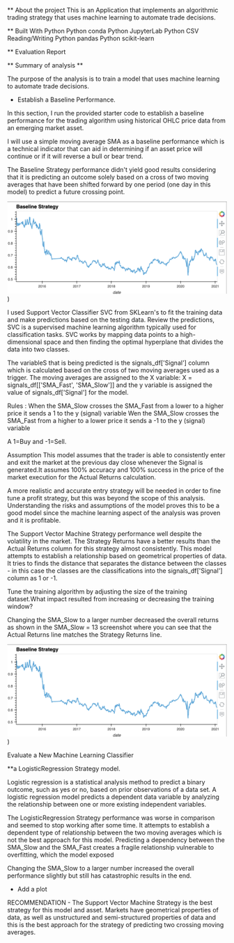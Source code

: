 ** About the project
This is an Application that implements an algorithmic trading strategy that uses machine learning to automate trade decisions.

** Built With
Python
Python conda
Python JupyterLab
Python CSV Reading/Writing
Python pandas
Python scikit-learn

** Evaluation Report

** Summary of analysis **

The purpose of the analysis is to train a model that uses machine learning to automate trade decisions.

* Establish a Baseline Performance.

In this section, I run the provided starter code to establish a baseline performance for the trading algorithm using historical OHLC price data from an emerging market asset. 

I will use a simple moving average SMA as a baseline performance which is a technical indicator that can aid in determining if an asset price will continue or if it will reverse a bull or bear trend.

The Baseline Strategy performance didn't yield good results considering that it is predicting an outcome solely based on a cross of two moving averages that have been shifted forward by one period (one day in this model) to predict a future crossing point.

![Screenshot](https://github.com/alghalia/challenge_14/blob/main/Images/Baseline%20strategy.png))


I used Support Vector Classifier SVC from SKLearn's to fit the training data and make predictions based on the testing data. Review the predictions, SVC is a supervised machine learning algorithm typically used for classification tasks. SVC works by mapping data points to a high-dimensional space and then finding the optimal hyperplane that divides the data into two classes.


The variableS that is being predicted is the signals_df['Signal'] column which is calculated based on the cross of two moving averages used as a trigger. The moving averages are assigned to the X variable: X = signals_df[['SMA_Fast', 'SMA_Slow']] and the y variable is assigned the value of signals_df['Signal'] for the model.

Rules :
When the SMA_Slow crosses the SMA_Fast from a lower to a higher price it sends a 1 to the y (signal) variable
Wen the SMA_Slow crosses the SMA_Fast from a higher to a lower price it sends a -1 to the y (signal) variable

A 1=Buy and -1=Sell.

Assumption This model assumes that the trader is able to consistently enter and exit the market at the previous day close whenever the Signal is generated.It assumes 100% accuracy and 100% success in the price of the market execution for the Actual Returns calculation. 

A more realistic and accurate entry strategy will be needed in order to fine tune a profit strategy, but this was beyond the scope of this analysis. Understanding the risks and assumptions of the model proves this to be a good model since the machine learning aspect of the analysis was proven and it is profitable.

The Support Vector Machine Strategy performance well despite the volatility in the market. The Strategy Returns have a better results than the Actual Returns column for this strategy almost consistently. This model attempts to establish a relationship based on geometrical properties of data. It tries to finds the distance that separates the distance between the classes - in this case the classes are the classifications into the signals_df['Signal'] column as 1 or -1.

Tune the training algorithm by adjusting the size of the training dataset.What impact resulted from increasing or decreasing the training window?

Changing the SMA_Slow to a larger number decreased the overall returns as shown in the SMA_Slow = 13 screenshot where you can see that the Actual Returns line matches the Strategy Returns line.

![Screenshot](https://github.com/alghalia/challenge_14/blob/main/Images/Baseline%20strategy.png))

Evaluate a New Machine Learning Classifier

**a LogisticRegression Strategy model.

Logistic regression is a statistical analysis method to predict a binary outcome, such as yes or no, based on prior observations of a data set. A logistic regression model predicts a dependent data variable by analyzing the relationship between one or more existing independent variables.

The LogisticRegression Strategy performance was worse in comparison and seemed to stop working after some time. It attempts to establish a dependent type of relationship between the two moving averages which is not the best approach for this model. Predicting a dependency between the SMA_Slow and the SMA_Fast creates a fragile relationship vulnerable to overfitting, which the model exposed

Changing the SMA_Slow to a larger number increased the overall performance slightly but still has catastrophic results in the end.

* Add a plot 

RECOMMENDATION - The Support Vector Machine Strategy is the best strategy for this model and asset. Markets have geometrical properties of data, as well as unstructured and semi-structured properties of data and this is the best approach for the strategy of predicting two crossing moving averages.


